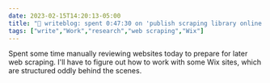 ---date: 2023-02-15T14:20:13-05:00title: "📝 writeblog: spent 0:47:30 on 'publish scraping library online presence study'"tags: ["write","Work","research","web scraping","Wix"]---Spent some time manually reviewing websites today to prepare for later web scraping. I'll have to figure out how to work with some Wix sites, which are structured oddly behind the scenes.